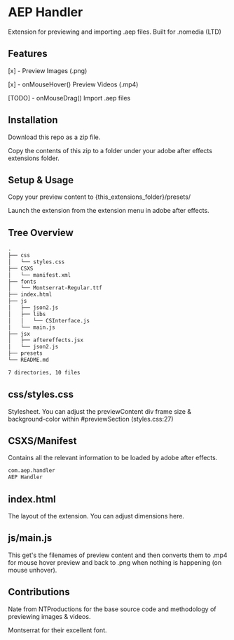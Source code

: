 # AEP Handler

Extension for previewing and importing .aep files.
Built for .nomedia (LTD)

## Features

[x] - Preview Images (.png)

[x] - onMouseHover() Preview Videos (.mp4)

[TODO] - onMouseDrag() Import .aep files

## Installation

Download this repo as a zip file.

Copy the contents of this zip to a folder under your adobe after effects extensions folder.

## Setup & Usage

Copy your preview content to {this_extensions_folder}/presets/

Launch the extension from the extension menu in adobe after effects.

## Tree Overview

```sh
.
├── css
│   └── styles.css
├── CSXS
│   └── manifest.xml
├── fonts
│   └── Montserrat-Regular.ttf
├── index.html
├── js
│   ├── json2.js
│   ├── libs
│   │   └── CSInterface.js
│   └── main.js
├── jsx
│   ├── aftereffects.jsx
│   └── json2.js
├── presets
└── README.md

7 directories, 10 files
```

## css/styles.css

Stylesheet.
You can adjust the previewContent div frame size & background-color within #previewSection (styles.css:27)

## CSXS/Manifest

Contains all the relevant information to be loaded by adobe after effects.

```sh
com.aep.handler
AEP Handler
```

## index.html

The layout of the extension. You can adjust dimensions here.

## js/main.js

This get's the filenames of preview content and then converts them to .mp4 for mouse hover preview and back to .png when nothing is happening (on mouse unhover).

## Contributions

Nate from NTProductions for the base source code and methodology of previewing images & videos.

Montserrat for their excellent font.

